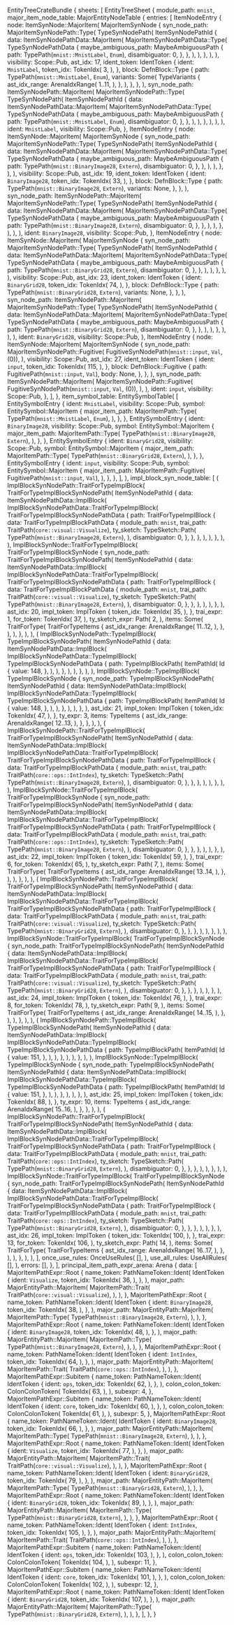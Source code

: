 EntityTreeCrateBundle {
    sheets: [
        EntityTreeSheet {
            module_path: `mnist`,
            major_item_node_table: MajorEntityNodeTable {
                entries: [
                    ItemNodeEntry {
                        node: ItemSynNode::MajorItem(
                            MajorItemSynNode {
                                syn_node_path: MajorItemSynNodePath::Type(
                                    TypeSynNodePath(
                                        ItemSynNodePathId {
                                            data: ItemSynNodePathData::MajorItem(
                                                MajorItemSynNodePathData::Type(
                                                    TypeSynNodePathData {
                                                        maybe_ambiguous_path: MaybeAmbiguousPath {
                                                            path: TypePath(`mnist::MnistLabel`, `Enum`),
                                                            disambiguator: 0,
                                                        },
                                                    },
                                                ),
                                            ),
                                        },
                                    ),
                                ),
                                visibility: Scope::Pub,
                                ast_idx: 17,
                                ident_token: IdentToken {
                                    ident: `MnistLabel`,
                                    token_idx: TokenIdx(
                                        3,
                                    ),
                                },
                                block: DefnBlock::Type {
                                    path: TypePath(`mnist::MnistLabel`, `Enum`),
                                    variants: Some(
                                        TypeVariants {
                                            ast_idx_range: ArenaIdxRange(
                                                1..11,
                                            ),
                                        },
                                    ),
                                },
                            },
                        ),
                        syn_node_path: ItemSynNodePath::MajorItem(
                            MajorItemSynNodePath::Type(
                                TypeSynNodePath(
                                    ItemSynNodePathId {
                                        data: ItemSynNodePathData::MajorItem(
                                            MajorItemSynNodePathData::Type(
                                                TypeSynNodePathData {
                                                    maybe_ambiguous_path: MaybeAmbiguousPath {
                                                        path: TypePath(`mnist::MnistLabel`, `Enum`),
                                                        disambiguator: 0,
                                                    },
                                                },
                                            ),
                                        ),
                                    },
                                ),
                            ),
                        ),
                        ident: `MnistLabel`,
                        visibility: Scope::Pub,
                    },
                    ItemNodeEntry {
                        node: ItemSynNode::MajorItem(
                            MajorItemSynNode {
                                syn_node_path: MajorItemSynNodePath::Type(
                                    TypeSynNodePath(
                                        ItemSynNodePathId {
                                            data: ItemSynNodePathData::MajorItem(
                                                MajorItemSynNodePathData::Type(
                                                    TypeSynNodePathData {
                                                        maybe_ambiguous_path: MaybeAmbiguousPath {
                                                            path: TypePath(`mnist::BinaryImage28`, `Extern`),
                                                            disambiguator: 0,
                                                        },
                                                    },
                                                ),
                                            ),
                                        },
                                    ),
                                ),
                                visibility: Scope::Pub,
                                ast_idx: 19,
                                ident_token: IdentToken {
                                    ident: `BinaryImage28`,
                                    token_idx: TokenIdx(
                                        33,
                                    ),
                                },
                                block: DefnBlock::Type {
                                    path: TypePath(`mnist::BinaryImage28`, `Extern`),
                                    variants: None,
                                },
                            },
                        ),
                        syn_node_path: ItemSynNodePath::MajorItem(
                            MajorItemSynNodePath::Type(
                                TypeSynNodePath(
                                    ItemSynNodePathId {
                                        data: ItemSynNodePathData::MajorItem(
                                            MajorItemSynNodePathData::Type(
                                                TypeSynNodePathData {
                                                    maybe_ambiguous_path: MaybeAmbiguousPath {
                                                        path: TypePath(`mnist::BinaryImage28`, `Extern`),
                                                        disambiguator: 0,
                                                    },
                                                },
                                            ),
                                        ),
                                    },
                                ),
                            ),
                        ),
                        ident: `BinaryImage28`,
                        visibility: Scope::Pub,
                    },
                    ItemNodeEntry {
                        node: ItemSynNode::MajorItem(
                            MajorItemSynNode {
                                syn_node_path: MajorItemSynNodePath::Type(
                                    TypeSynNodePath(
                                        ItemSynNodePathId {
                                            data: ItemSynNodePathData::MajorItem(
                                                MajorItemSynNodePathData::Type(
                                                    TypeSynNodePathData {
                                                        maybe_ambiguous_path: MaybeAmbiguousPath {
                                                            path: TypePath(`mnist::BinaryGrid28`, `Extern`),
                                                            disambiguator: 0,
                                                        },
                                                    },
                                                ),
                                            ),
                                        },
                                    ),
                                ),
                                visibility: Scope::Pub,
                                ast_idx: 23,
                                ident_token: IdentToken {
                                    ident: `BinaryGrid28`,
                                    token_idx: TokenIdx(
                                        74,
                                    ),
                                },
                                block: DefnBlock::Type {
                                    path: TypePath(`mnist::BinaryGrid28`, `Extern`),
                                    variants: None,
                                },
                            },
                        ),
                        syn_node_path: ItemSynNodePath::MajorItem(
                            MajorItemSynNodePath::Type(
                                TypeSynNodePath(
                                    ItemSynNodePathId {
                                        data: ItemSynNodePathData::MajorItem(
                                            MajorItemSynNodePathData::Type(
                                                TypeSynNodePathData {
                                                    maybe_ambiguous_path: MaybeAmbiguousPath {
                                                        path: TypePath(`mnist::BinaryGrid28`, `Extern`),
                                                        disambiguator: 0,
                                                    },
                                                },
                                            ),
                                        ),
                                    },
                                ),
                            ),
                        ),
                        ident: `BinaryGrid28`,
                        visibility: Scope::Pub,
                    },
                    ItemNodeEntry {
                        node: ItemSynNode::MajorItem(
                            MajorItemSynNode {
                                syn_node_path: MajorItemSynNodePath::Fugitive(
                                    FugitiveSynNodePath(`mnist::input`, `Val`, (0)),
                                ),
                                visibility: Scope::Pub,
                                ast_idx: 27,
                                ident_token: IdentToken {
                                    ident: `input`,
                                    token_idx: TokenIdx(
                                        115,
                                    ),
                                },
                                block: DefnBlock::Fugitive {
                                    path: FugitivePath(`mnist::input`, `Val`),
                                    body: None,
                                },
                            },
                        ),
                        syn_node_path: ItemSynNodePath::MajorItem(
                            MajorItemSynNodePath::Fugitive(
                                FugitiveSynNodePath(`mnist::input`, `Val`, (0)),
                            ),
                        ),
                        ident: `input`,
                        visibility: Scope::Pub,
                    },
                ],
            },
            item_symbol_table: EntitySymbolTable(
                [
                    EntitySymbolEntry {
                        ident: `MnistLabel`,
                        visibility: Scope::Pub,
                        symbol: EntitySymbol::MajorItem {
                            major_item_path: MajorItemPath::Type(
                                TypePath(`mnist::MnistLabel`, `Enum`),
                            ),
                        },
                    },
                    EntitySymbolEntry {
                        ident: `BinaryImage28`,
                        visibility: Scope::Pub,
                        symbol: EntitySymbol::MajorItem {
                            major_item_path: MajorItemPath::Type(
                                TypePath(`mnist::BinaryImage28`, `Extern`),
                            ),
                        },
                    },
                    EntitySymbolEntry {
                        ident: `BinaryGrid28`,
                        visibility: Scope::Pub,
                        symbol: EntitySymbol::MajorItem {
                            major_item_path: MajorItemPath::Type(
                                TypePath(`mnist::BinaryGrid28`, `Extern`),
                            ),
                        },
                    },
                    EntitySymbolEntry {
                        ident: `input`,
                        visibility: Scope::Pub,
                        symbol: EntitySymbol::MajorItem {
                            major_item_path: MajorItemPath::Fugitive(
                                FugitivePath(`mnist::input`, `Val`),
                            ),
                        },
                    },
                ],
            ),
            impl_block_syn_node_table: [
                (
                    ImplBlockSynNodePath::TraitForTypeImplBlock(
                        TraitForTypeImplBlockSynNodePath(
                            ItemSynNodePathId {
                                data: ItemSynNodePathData::ImplBlock(
                                    ImplBlockSynNodePathData::TraitForTypeImplBlock(
                                        TraitForTypeImplBlockSynNodePathData {
                                            path: TraitForTypeImplBlock {
                                                data: TraitForTypeImplBlockPathData {
                                                    module_path: `mnist`,
                                                    trai_path: TraitPath(`core::visual::Visualize`),
                                                    ty_sketch: TypeSketch::Path(
                                                        TypePath(`mnist::BinaryImage28`, `Extern`),
                                                    ),
                                                    disambiguator: 0,
                                                },
                                            },
                                        },
                                    ),
                                ),
                            },
                        ),
                    ),
                    ImplBlockSynNode::TraitForTypeImplBlock(
                        TraitForTypeImplBlockSynNode {
                            syn_node_path: TraitForTypeImplBlockSynNodePath(
                                ItemSynNodePathId {
                                    data: ItemSynNodePathData::ImplBlock(
                                        ImplBlockSynNodePathData::TraitForTypeImplBlock(
                                            TraitForTypeImplBlockSynNodePathData {
                                                path: TraitForTypeImplBlock {
                                                    data: TraitForTypeImplBlockPathData {
                                                        module_path: `mnist`,
                                                        trai_path: TraitPath(`core::visual::Visualize`),
                                                        ty_sketch: TypeSketch::Path(
                                                            TypePath(`mnist::BinaryImage28`, `Extern`),
                                                        ),
                                                        disambiguator: 0,
                                                    },
                                                },
                                            },
                                        ),
                                    ),
                                },
                            ),
                            ast_idx: 20,
                            impl_token: ImplToken {
                                token_idx: TokenIdx(
                                    35,
                                ),
                            },
                            trai_expr: 1,
                            for_token: TokenIdx(
                                37,
                            ),
                            ty_sketch_expr: Path(
                                2,
                            ),
                            items: Some(
                                TraitForType(
                                    TraitForTypeItems {
                                        ast_idx_range: ArenaIdxRange(
                                            11..12,
                                        ),
                                    },
                                ),
                            ),
                        },
                    ),
                ),
                (
                    ImplBlockSynNodePath::TypeImplBlock(
                        TypeImplBlockSynNodePath(
                            ItemSynNodePathId {
                                data: ItemSynNodePathData::ImplBlock(
                                    ImplBlockSynNodePathData::TypeImplBlock(
                                        TypeImplBlockSynNodePathData {
                                            path: TypeImplBlockPath(
                                                ItemPathId(
                                                    Id {
                                                        value: 148,
                                                    },
                                                ),
                                            ),
                                        },
                                    ),
                                ),
                            },
                        ),
                    ),
                    ImplBlockSynNode::TypeImplBlock(
                        TypeImplBlockSynNode {
                            syn_node_path: TypeImplBlockSynNodePath(
                                ItemSynNodePathId {
                                    data: ItemSynNodePathData::ImplBlock(
                                        ImplBlockSynNodePathData::TypeImplBlock(
                                            TypeImplBlockSynNodePathData {
                                                path: TypeImplBlockPath(
                                                    ItemPathId(
                                                        Id {
                                                            value: 148,
                                                        },
                                                    ),
                                                ),
                                            },
                                        ),
                                    ),
                                },
                            ),
                            ast_idx: 21,
                            impl_token: ImplToken {
                                token_idx: TokenIdx(
                                    47,
                                ),
                            },
                            ty_expr: 3,
                            items: TypeItems {
                                ast_idx_range: ArenaIdxRange(
                                    12..13,
                                ),
                            },
                        },
                    ),
                ),
                (
                    ImplBlockSynNodePath::TraitForTypeImplBlock(
                        TraitForTypeImplBlockSynNodePath(
                            ItemSynNodePathId {
                                data: ItemSynNodePathData::ImplBlock(
                                    ImplBlockSynNodePathData::TraitForTypeImplBlock(
                                        TraitForTypeImplBlockSynNodePathData {
                                            path: TraitForTypeImplBlock {
                                                data: TraitForTypeImplBlockPathData {
                                                    module_path: `mnist`,
                                                    trai_path: TraitPath(`core::ops::IntIndex`),
                                                    ty_sketch: TypeSketch::Path(
                                                        TypePath(`mnist::BinaryImage28`, `Extern`),
                                                    ),
                                                    disambiguator: 0,
                                                },
                                            },
                                        },
                                    ),
                                ),
                            },
                        ),
                    ),
                    ImplBlockSynNode::TraitForTypeImplBlock(
                        TraitForTypeImplBlockSynNode {
                            syn_node_path: TraitForTypeImplBlockSynNodePath(
                                ItemSynNodePathId {
                                    data: ItemSynNodePathData::ImplBlock(
                                        ImplBlockSynNodePathData::TraitForTypeImplBlock(
                                            TraitForTypeImplBlockSynNodePathData {
                                                path: TraitForTypeImplBlock {
                                                    data: TraitForTypeImplBlockPathData {
                                                        module_path: `mnist`,
                                                        trai_path: TraitPath(`core::ops::IntIndex`),
                                                        ty_sketch: TypeSketch::Path(
                                                            TypePath(`mnist::BinaryImage28`, `Extern`),
                                                        ),
                                                        disambiguator: 0,
                                                    },
                                                },
                                            },
                                        ),
                                    ),
                                },
                            ),
                            ast_idx: 22,
                            impl_token: ImplToken {
                                token_idx: TokenIdx(
                                    59,
                                ),
                            },
                            trai_expr: 6,
                            for_token: TokenIdx(
                                65,
                            ),
                            ty_sketch_expr: Path(
                                7,
                            ),
                            items: Some(
                                TraitForType(
                                    TraitForTypeItems {
                                        ast_idx_range: ArenaIdxRange(
                                            13..14,
                                        ),
                                    },
                                ),
                            ),
                        },
                    ),
                ),
                (
                    ImplBlockSynNodePath::TraitForTypeImplBlock(
                        TraitForTypeImplBlockSynNodePath(
                            ItemSynNodePathId {
                                data: ItemSynNodePathData::ImplBlock(
                                    ImplBlockSynNodePathData::TraitForTypeImplBlock(
                                        TraitForTypeImplBlockSynNodePathData {
                                            path: TraitForTypeImplBlock {
                                                data: TraitForTypeImplBlockPathData {
                                                    module_path: `mnist`,
                                                    trai_path: TraitPath(`core::visual::Visualize`),
                                                    ty_sketch: TypeSketch::Path(
                                                        TypePath(`mnist::BinaryGrid28`, `Extern`),
                                                    ),
                                                    disambiguator: 0,
                                                },
                                            },
                                        },
                                    ),
                                ),
                            },
                        ),
                    ),
                    ImplBlockSynNode::TraitForTypeImplBlock(
                        TraitForTypeImplBlockSynNode {
                            syn_node_path: TraitForTypeImplBlockSynNodePath(
                                ItemSynNodePathId {
                                    data: ItemSynNodePathData::ImplBlock(
                                        ImplBlockSynNodePathData::TraitForTypeImplBlock(
                                            TraitForTypeImplBlockSynNodePathData {
                                                path: TraitForTypeImplBlock {
                                                    data: TraitForTypeImplBlockPathData {
                                                        module_path: `mnist`,
                                                        trai_path: TraitPath(`core::visual::Visualize`),
                                                        ty_sketch: TypeSketch::Path(
                                                            TypePath(`mnist::BinaryGrid28`, `Extern`),
                                                        ),
                                                        disambiguator: 0,
                                                    },
                                                },
                                            },
                                        ),
                                    ),
                                },
                            ),
                            ast_idx: 24,
                            impl_token: ImplToken {
                                token_idx: TokenIdx(
                                    76,
                                ),
                            },
                            trai_expr: 8,
                            for_token: TokenIdx(
                                78,
                            ),
                            ty_sketch_expr: Path(
                                9,
                            ),
                            items: Some(
                                TraitForType(
                                    TraitForTypeItems {
                                        ast_idx_range: ArenaIdxRange(
                                            14..15,
                                        ),
                                    },
                                ),
                            ),
                        },
                    ),
                ),
                (
                    ImplBlockSynNodePath::TypeImplBlock(
                        TypeImplBlockSynNodePath(
                            ItemSynNodePathId {
                                data: ItemSynNodePathData::ImplBlock(
                                    ImplBlockSynNodePathData::TypeImplBlock(
                                        TypeImplBlockSynNodePathData {
                                            path: TypeImplBlockPath(
                                                ItemPathId(
                                                    Id {
                                                        value: 151,
                                                    },
                                                ),
                                            ),
                                        },
                                    ),
                                ),
                            },
                        ),
                    ),
                    ImplBlockSynNode::TypeImplBlock(
                        TypeImplBlockSynNode {
                            syn_node_path: TypeImplBlockSynNodePath(
                                ItemSynNodePathId {
                                    data: ItemSynNodePathData::ImplBlock(
                                        ImplBlockSynNodePathData::TypeImplBlock(
                                            TypeImplBlockSynNodePathData {
                                                path: TypeImplBlockPath(
                                                    ItemPathId(
                                                        Id {
                                                            value: 151,
                                                        },
                                                    ),
                                                ),
                                            },
                                        ),
                                    ),
                                },
                            ),
                            ast_idx: 25,
                            impl_token: ImplToken {
                                token_idx: TokenIdx(
                                    88,
                                ),
                            },
                            ty_expr: 10,
                            items: TypeItems {
                                ast_idx_range: ArenaIdxRange(
                                    15..16,
                                ),
                            },
                        },
                    ),
                ),
                (
                    ImplBlockSynNodePath::TraitForTypeImplBlock(
                        TraitForTypeImplBlockSynNodePath(
                            ItemSynNodePathId {
                                data: ItemSynNodePathData::ImplBlock(
                                    ImplBlockSynNodePathData::TraitForTypeImplBlock(
                                        TraitForTypeImplBlockSynNodePathData {
                                            path: TraitForTypeImplBlock {
                                                data: TraitForTypeImplBlockPathData {
                                                    module_path: `mnist`,
                                                    trai_path: TraitPath(`core::ops::IntIndex`),
                                                    ty_sketch: TypeSketch::Path(
                                                        TypePath(`mnist::BinaryGrid28`, `Extern`),
                                                    ),
                                                    disambiguator: 0,
                                                },
                                            },
                                        },
                                    ),
                                ),
                            },
                        ),
                    ),
                    ImplBlockSynNode::TraitForTypeImplBlock(
                        TraitForTypeImplBlockSynNode {
                            syn_node_path: TraitForTypeImplBlockSynNodePath(
                                ItemSynNodePathId {
                                    data: ItemSynNodePathData::ImplBlock(
                                        ImplBlockSynNodePathData::TraitForTypeImplBlock(
                                            TraitForTypeImplBlockSynNodePathData {
                                                path: TraitForTypeImplBlock {
                                                    data: TraitForTypeImplBlockPathData {
                                                        module_path: `mnist`,
                                                        trai_path: TraitPath(`core::ops::IntIndex`),
                                                        ty_sketch: TypeSketch::Path(
                                                            TypePath(`mnist::BinaryGrid28`, `Extern`),
                                                        ),
                                                        disambiguator: 0,
                                                    },
                                                },
                                            },
                                        ),
                                    ),
                                },
                            ),
                            ast_idx: 26,
                            impl_token: ImplToken {
                                token_idx: TokenIdx(
                                    100,
                                ),
                            },
                            trai_expr: 13,
                            for_token: TokenIdx(
                                106,
                            ),
                            ty_sketch_expr: Path(
                                14,
                            ),
                            items: Some(
                                TraitForType(
                                    TraitForTypeItems {
                                        ast_idx_range: ArenaIdxRange(
                                            16..17,
                                        ),
                                    },
                                ),
                            ),
                        },
                    ),
                ),
            ],
            once_use_rules: OnceUseRules(
                [],
            ),
            use_all_rules: UseAllRules(
                [],
            ),
            errors: [],
        },
    ],
    principal_item_path_expr_arena: Arena {
        data: [
            MajorItemPathExpr::Root {
                name_token: PathNameToken::Ident(
                    IdentToken {
                        ident: `Visualize`,
                        token_idx: TokenIdx(
                            36,
                        ),
                    },
                ),
                major_path: MajorEntityPath::MajorItem(
                    MajorItemPath::Trait(
                        TraitPath(`core::visual::Visualize`),
                    ),
                ),
            },
            MajorItemPathExpr::Root {
                name_token: PathNameToken::Ident(
                    IdentToken {
                        ident: `BinaryImage28`,
                        token_idx: TokenIdx(
                            38,
                        ),
                    },
                ),
                major_path: MajorEntityPath::MajorItem(
                    MajorItemPath::Type(
                        TypePath(`mnist::BinaryImage28`, `Extern`),
                    ),
                ),
            },
            MajorItemPathExpr::Root {
                name_token: PathNameToken::Ident(
                    IdentToken {
                        ident: `BinaryImage28`,
                        token_idx: TokenIdx(
                            48,
                        ),
                    },
                ),
                major_path: MajorEntityPath::MajorItem(
                    MajorItemPath::Type(
                        TypePath(`mnist::BinaryImage28`, `Extern`),
                    ),
                ),
            },
            MajorItemPathExpr::Root {
                name_token: PathNameToken::Ident(
                    IdentToken {
                        ident: `IntIndex`,
                        token_idx: TokenIdx(
                            64,
                        ),
                    },
                ),
                major_path: MajorEntityPath::MajorItem(
                    MajorItemPath::Trait(
                        TraitPath(`core::ops::IntIndex`),
                    ),
                ),
            },
            MajorItemPathExpr::Subitem {
                name_token: PathNameToken::Ident(
                    IdentToken {
                        ident: `ops`,
                        token_idx: TokenIdx(
                            62,
                        ),
                    },
                ),
                colon_colon_token: ColonColonToken(
                    TokenIdx(
                        63,
                    ),
                ),
                subexpr: 4,
            },
            MajorItemPathExpr::Subitem {
                name_token: PathNameToken::Ident(
                    IdentToken {
                        ident: `core`,
                        token_idx: TokenIdx(
                            60,
                        ),
                    },
                ),
                colon_colon_token: ColonColonToken(
                    TokenIdx(
                        61,
                    ),
                ),
                subexpr: 5,
            },
            MajorItemPathExpr::Root {
                name_token: PathNameToken::Ident(
                    IdentToken {
                        ident: `BinaryImage28`,
                        token_idx: TokenIdx(
                            66,
                        ),
                    },
                ),
                major_path: MajorEntityPath::MajorItem(
                    MajorItemPath::Type(
                        TypePath(`mnist::BinaryImage28`, `Extern`),
                    ),
                ),
            },
            MajorItemPathExpr::Root {
                name_token: PathNameToken::Ident(
                    IdentToken {
                        ident: `Visualize`,
                        token_idx: TokenIdx(
                            77,
                        ),
                    },
                ),
                major_path: MajorEntityPath::MajorItem(
                    MajorItemPath::Trait(
                        TraitPath(`core::visual::Visualize`),
                    ),
                ),
            },
            MajorItemPathExpr::Root {
                name_token: PathNameToken::Ident(
                    IdentToken {
                        ident: `BinaryGrid28`,
                        token_idx: TokenIdx(
                            79,
                        ),
                    },
                ),
                major_path: MajorEntityPath::MajorItem(
                    MajorItemPath::Type(
                        TypePath(`mnist::BinaryGrid28`, `Extern`),
                    ),
                ),
            },
            MajorItemPathExpr::Root {
                name_token: PathNameToken::Ident(
                    IdentToken {
                        ident: `BinaryGrid28`,
                        token_idx: TokenIdx(
                            89,
                        ),
                    },
                ),
                major_path: MajorEntityPath::MajorItem(
                    MajorItemPath::Type(
                        TypePath(`mnist::BinaryGrid28`, `Extern`),
                    ),
                ),
            },
            MajorItemPathExpr::Root {
                name_token: PathNameToken::Ident(
                    IdentToken {
                        ident: `IntIndex`,
                        token_idx: TokenIdx(
                            105,
                        ),
                    },
                ),
                major_path: MajorEntityPath::MajorItem(
                    MajorItemPath::Trait(
                        TraitPath(`core::ops::IntIndex`),
                    ),
                ),
            },
            MajorItemPathExpr::Subitem {
                name_token: PathNameToken::Ident(
                    IdentToken {
                        ident: `ops`,
                        token_idx: TokenIdx(
                            103,
                        ),
                    },
                ),
                colon_colon_token: ColonColonToken(
                    TokenIdx(
                        104,
                    ),
                ),
                subexpr: 11,
            },
            MajorItemPathExpr::Subitem {
                name_token: PathNameToken::Ident(
                    IdentToken {
                        ident: `core`,
                        token_idx: TokenIdx(
                            101,
                        ),
                    },
                ),
                colon_colon_token: ColonColonToken(
                    TokenIdx(
                        102,
                    ),
                ),
                subexpr: 12,
            },
            MajorItemPathExpr::Root {
                name_token: PathNameToken::Ident(
                    IdentToken {
                        ident: `BinaryGrid28`,
                        token_idx: TokenIdx(
                            107,
                        ),
                    },
                ),
                major_path: MajorEntityPath::MajorItem(
                    MajorItemPath::Type(
                        TypePath(`mnist::BinaryGrid28`, `Extern`),
                    ),
                ),
            },
        ],
    },
}